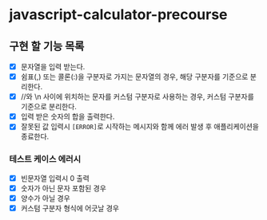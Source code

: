# javascript-calculator-precourse

## 구현 할 기능 목록
- [x] 문자열을 입력 받는다.
- [x] 쉼표(,) 또는 콜론(:)을 구분자로 가지는 문자열의 경우, 해당 구분자를 기준으로 분리한다.
- [x] //와 \n 사이에 위치하는 문자를 커스텀 구분자로 사용하는 경우, 커스텀 구분자를 기준으로 분리한다.
- [x] 입력 받은 숫자의 합을 출력한다.
- [x] 잘못된 값 입력시 `[ERROR]`로 시작하는 메시지와 함께 에러 발생 후 애플리케이션을 종료한다.

### 테스트 케이스 에러시
- [x] 빈문자열 입력시 0 출력
- [x] 숫자가 아닌 문자 포함된 경우
- [x] 양수가 아닐 경우
- [x] 커스텀 구분자 형식에 어긋날 경우